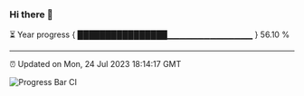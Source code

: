 ### Hi there 👋

⏳ Year progress { ████████████████▁▁▁▁▁▁▁▁▁▁▁▁▁▁ } 56.10 %

---

⏰ Updated on Mon, 24 Jul 2023 18:14:17 GMT

![Progress Bar CI](https://github.com/liununu/liununu/workflows/Progress%20Bar%20CI/badge.svg)
